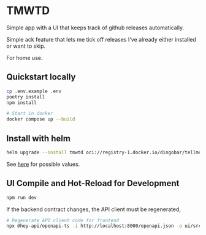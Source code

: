 # TMWTD

Simple app with a UI that keeps track of github releases automatically.

Simple ack feature that lets me tick off releases I've already either installed or
want to skip.

For home use.

## Quickstart locally

```sh
cp .env.example .env
poetry install
npm install

# Start in docker
docker compose up --build
```

## Install with helm

```sh
helm upgrade --install tmwtd oci://registry-1.docker.io/dingobar/tellmewhattodo
```

See [here](./charts/tmwtd/values.yaml) for possible values.

## UI Compile and Hot-Reload for Development

```sh
npm run dev
```

If the backend contract changes, the API client must be regenerated,

```sh
# Regenerate API client code for frontend
npx @hey-api/openapi-ts -i http://localhost:8000/openapi.json -o ui/src/client -c @hey-api/client-fetch
```
